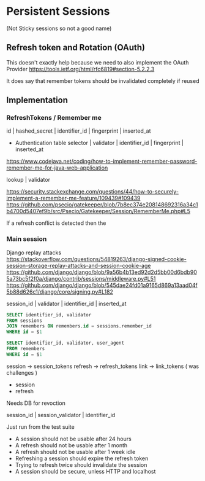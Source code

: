 # Persistent Sessions

(Not Sticky sessions so not a good name)

## Refresh token and Rotation (OAuth)

This doesn't exactly help because we need to also implement the OAuth Provider
https://tools.ietf.org/html/rfc6819#section-5.2.2.3

It does say that remember tokens should be invalidated completely if reused



## Implementation

### RefreshTokens / Remember me

id | hashed_secret | identifier_id | fingerprint | inserted_at


- Authentication table
selector | validator | identifier_id | fingerprint | inserted_at

https://www.codejava.net/coding/how-to-implement-remember-password-remember-me-for-java-web-application

lookup | validator

https://security.stackexchange.com/questions/44/how-to-securely-implement-a-remember-me-feature/109439#109439
https://github.com/psecio/gatekeeper/blob/7b8ec374e208148692316a34c1b4700d5407ef9b/src/Psecio/Gatekeeper/Session/RememberMe.php#L5

If a refresh conflict is detected then the


### Main session

Django replay attacks
https://stackoverflow.com/questions/54819263/django-signed-cookie-session-storage-replay-attacks-and-session-cookie-age
https://github.com/django/django/blob/9a56b4b13ed92d2d5bb00d6bdb905a73bc5f2f0a/django/contrib/sessions/middleware.py#L51
https://github.com/django/django/blob/545dae24fd01a9165d869a13aad04f5b88d626c1/django/core/signing.py#L182

session_id | validator | identifier_id | inserted_at

```sql
SELECT identifier_id, validator
FROM sessions
JOIN remembers ON remembers.id = sessions.remember_id
WHERE id = $1
```

<!-- Absolute and idle, doesn't really make sense as a new one is added -->
<!-- Update the token which leads to an updated and created -->
<!-- This is called clients or devices ingress addmitance admission identification/recognition -->
<!-- doorman gatekeeper warden token -->
<!-- If reminders can only have one session single table -->

```sql
SELECT identifier_id, validator, user_agent
FROM remembers
WHERE id = $1
```

session -> session_tokens
refresh -> refresh_tokens
link -> link_tokens ( was challenges )

- session
- refresh

Needs DB for revoction


session_id | session_validator | identifier_id

Just run from the test suite
- A session should not be usable after 24 hours
- A refresh should not be usable after 1 month
- A refresh should not be usable after 1 week idle
- Refreshing a session should expire the refresh token
- Trying to refresh twice should invalidate the session
- A session should be secure, unless HTTP and localhost

